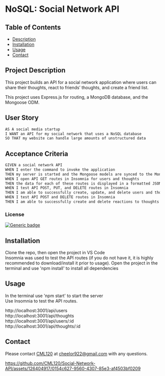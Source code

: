 
  
  # NoSQL: Social Network API

  ## Table of Contents
  - [Description](#project-description)
  - [Installation](#installation)
  - [Usage](#usage)
  - [Contact](#contact)


  ## Project Description
  This project builds an API for a social network application where users can share their thoughts, react to friends’ thoughts, and create a friend list. 

  This project uses Express.js for routing, a MongoDB database, and the Mongoose ODM.
    
  
## User Story

```md
AS A social media startup
I WANT an API for my social network that uses a NoSQL database
SO THAT my website can handle large amounts of unstructured data
```

## Acceptance Criteria

```md
GIVEN a social network API
WHEN I enter the command to invoke the application
THEN my server is started and the Mongoose models are synced to the MongoDB database
WHEN I open API GET routes in Insomnia for users and thoughts
THEN the data for each of these routes is displayed in a formatted JSON
WHEN I test API POST, PUT, and DELETE routes in Insomnia
THEN I am able to successfully create, update, and delete users and thoughts in my database
WHEN I test API POST and DELETE routes in Insomnia
THEN I am able to successfully create and delete reactions to thoughts and add and remove friends to a user’s friend list
```
  ### License 

  [![Generic badge](https://img.shields.io/badge/License-MIT-green.svg)](https://choosealicense.com/licenses/mit/.)
  
   

  
  ## Installation 
  Clone the repo, then open the project in VS Code  
  Insomnia was used to test the API routes (if you do not have it, it is highly recommended to download/install it prior to usage).
  Open the project in the terminal and use 'npm install' to install all dependencies


  ## Usage 
  In the terminal use 'npm start' to start the server  
  Use Insomnia to test the API routes.  

  http://localhost:3001/api/users  
  http://localhost:3001/api/thoughts  
  http://localhost:3001/api/users/:id  
  http://localhost:3001/api/thoughts/:id    

  ## Contact
  Please contact [CML120](https://github.com/CML120) at cheelor922@gmail.com with any questions.  


https://github.com/CML120/Social-Network-API/assets/126404917/0154c627-9560-4307-85e3-af4503bf0209


